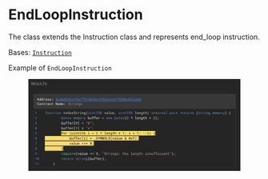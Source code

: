 # EndLoopInstruction

The class extends the Instruction class and represents end\_loop instruction.



Bases: [`Instruction`](./)

Example of `EndLoopInstruction`

<figure><img src="../../.gitbook/assets/image (211).png" alt=""><figcaption></figcaption></figure>
